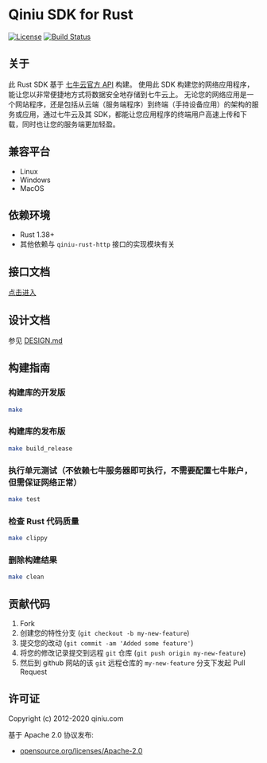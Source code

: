 # Qiniu SDK for Rust

[![License](https://img.shields.io/badge/license-Apache%202-blue)](https://github.com/bachue/rust-sdk/blob/master/LICENSE)
[![Build Status](https://api.travis-ci.com/bachue/rust-sdk.svg?branch=master)](https://travis-ci.org/bachue/rust-sdk)

## 关于

此 Rust SDK 基于 [七牛云官方 API](http://developer.qiniu.com/) 构建。
使用此 SDK 构建您的网络应用程序，能让您以非常便捷地方式将数据安全地存储到七牛云上。
无论您的网络应用是一个网站程序，还是包括从云端（服务端程序）到终端（手持设备应用）的架构的服务或应用，通过七牛云及其 SDK，都能让您应用程序的终端用户高速上传和下载，同时也让您的服务端更加轻盈。

## 兼容平台

- Linux
- Windows
- MacOS

## 依赖环境

- Rust 1.38+
- 其他依赖与 `qiniu-rust-http` 接口的实现模块有关

## 接口文档

[点击进入](https://bachue.github.io/rust-sdk/doc/qiniu_ng/)

## 设计文档

参见 [DESIGN.md](DESIGN.md)

## 构建指南

### 构建库的开发版

```bash
make
```

### 构建库的发布版

```bash
make build_release
```

### 执行单元测试（不依赖七牛服务器即可执行，不需要配置七牛账户，但需保证网络正常）

```bash
make test
```

### 检查 Rust 代码质量

```bash
make clippy
```

### 删除构建结果

```bash
make clean
```

## 贡献代码

1. Fork
2. 创建您的特性分支 (`git checkout -b my-new-feature`)
3. 提交您的改动 (`git commit -am 'Added some feature'`)
4. 将您的修改记录提交到远程 `git` 仓库 (`git push origin my-new-feature`)
5. 然后到 github 网站的该 `git` 远程仓库的 `my-new-feature` 分支下发起 Pull Request

## 许可证

Copyright (c) 2012-2020 qiniu.com

基于 Apache 2.0 协议发布:

* [opensource.org/licenses/Apache-2.0](https://opensource.org/licenses/Apache-2.0)
